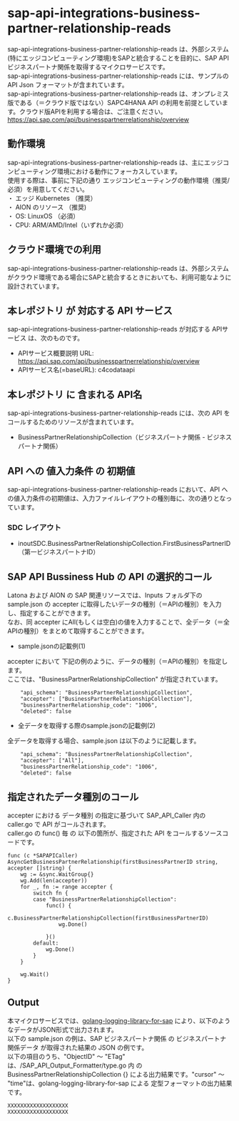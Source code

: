 # sap-api-integrations-business-partner-relationship-reads  
sap-api-integrations-business-partner-relationship-reads は、外部システム(特にエッジコンピューティング環境)をSAPと統合することを目的に、SAP API ビジネスパートナ関係を取得するマイクロサービスです。  
sap-api-integrations-business-partner-relationship-reads には、サンプルのAPI Json フォーマットが含まれています。  
sap-api-integrations-business-partner-relationship-reads は、オンプレミス版である（＝クラウド版ではない）SAPC4HANA API の利用を前提としています。クラウド版APIを利用する場合は、ご注意ください。  
https://api.sap.com/api/businesspartnerrelationship/overview    

## 動作環境
sap-api-integrations-business-partner-relationship-reads は、主にエッジコンピューティング環境における動作にフォーカスしています。   
使用する際は、事前に下記の通り エッジコンピューティングの動作環境（推奨/必須）を用意してください。   
・ エッジ Kubernetes （推奨）    
・ AION のリソース （推奨)    
・ OS: LinuxOS （必須）    
・ CPU: ARM/AMD/Intel（いずれか必須） 

## クラウド環境での利用  
sap-api-integrations-business-partner-relationship-reads は、外部システムがクラウド環境である場合にSAPと統合するときにおいても、利用可能なように設計されています。  

## 本レポジトリ が 対応する API サービス
sap-api-integrations-business-partner-relationship-reads が対応する APIサービス は、次のものです。

* APIサービス概要説明 URL: https://api.sap.com/api/businesspartnerrelationship/overview   
* APIサービス名(=baseURL): c4codataapi

## 本レポジトリ に 含まれる API名
sap-api-integrations-business-partner-relationship-reads には、次の API をコールするためのリソースが含まれています。  

* BusinessPartnerRelationshipCollection（ビジネスパートナ関係 - ビジネスパートナ関係）

## API への 値入力条件 の 初期値
sap-api-integrations-business-partner-relationship-reads において、API への値入力条件の初期値は、入力ファイルレイアウトの種別毎に、次の通りとなっています。  

### SDC レイアウト

* inoutSDC.BusinessPartnerRelationshipCollection.FirstBusinessPartnerID（第一ビジネスパートナID）  

## SAP API Bussiness Hub の API の選択的コール

Latona および AION の SAP 関連リソースでは、Inputs フォルダ下の sample.json の accepter に取得したいデータの種別（＝APIの種別）を入力し、指定することができます。  
なお、同 accepter にAll(もしくは空白)の値を入力することで、全データ（＝全APIの種別）をまとめて取得することができます。  

* sample.jsonの記載例(1)  

accepter において 下記の例のように、データの種別（＝APIの種別）を指定します。  
ここでは、"BusinessPartnerRelationshipCollection" が指定されています。    
  
```
	"api_schema": "BusinessPartnerRelationshipCollection",
	"accepter": ["BusinessPartnerRelationshipCollection"],
	"businessPartnerRelationship_code": "1006",
	"deleted": false
```
  
* 全データを取得する際のsample.jsonの記載例(2)  

全データを取得する場合、sample.json は以下のように記載します。  

```
	"api_schema": "BusinessPartnerRelationshipCollection",
	"accepter": ["All"],
	"businessPartnerRelationship_code": "1006",
	"deleted": false
```

## 指定されたデータ種別のコール

accepter における データ種別 の指定に基づいて SAP_API_Caller 内の caller.go で API がコールされます。  
caller.go の func() 毎 の 以下の箇所が、指定された API をコールするソースコードです。  

```
func (c *SAPAPICaller) AsyncGetBusinessPartnerRelationship(firstBusinessPartnerID string, accepter []string) {
	wg := &sync.WaitGroup{}
	wg.Add(len(accepter))
	for _, fn := range accepter {
		switch fn {
		case "BusinessPartnerRelationshipCollection":
			func() {
				c.BusinessPartnerRelationshipCollection(firstBusinessPartnerID)
				wg.Done()

			}()
		default:
			wg.Done()
		}
	}

	wg.Wait()
}
```

## Output  
本マイクロサービスでは、[golang-logging-library-for-sap](https://github.com/latonaio/golang-logging-library-for-sap) により、以下のようなデータがJSON形式で出力されます。  
以下の sample.json の例は、SAP ビジネスパートナ関係  の ビジネスパートナ関係データ が取得された結果の JSON の例です。  
以下の項目のうち、"ObjectID" ～ "ETag" は、/SAP_API_Output_Formatter/type.go 内 の BusinessPartnerRelationshipCollection {} による出力結果です。"cursor" ～ "time"は、golang-logging-library-for-sap による 定型フォーマットの出力結果です。  

```
XXXXXXXXXXXXXXXXXXX
XXXXXXXXXXXXXXXXXXX
```
